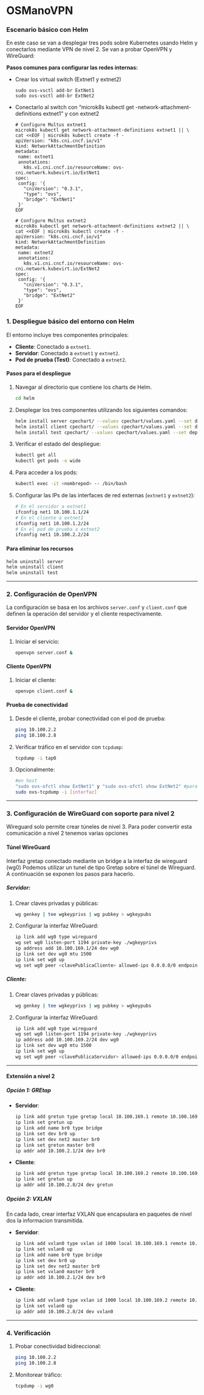 # OSManoVPN

### Escenario básico con Helm

En este caso se van a desplegar tres pods sobre Kubernetes usando Helm y conectarlos mediante VPN de nivel 2. Se van a probar OpenVPN y WireGuard:

**Pasos comunes para configurar las redes internas:**

- Crear los virtual switch (Extnet1 y extnet2)
    
    ```
    sudo ovs-vsctl add-br ExtNet1
    sudo ovs-vsctl add-br ExtNet2
    ```
    
- Conectarlo al switch con “microk8s kubectl get -network-attachment-definitions extnet1” y con extnet2
    
    ```
    # Configure Multus extnet1
    microk8s kubectl get network-attachment-definitions extnet1 || \
    cat <<EOF | microk8s kubectl create -f -
    apiVersion: "k8s.cni.cncf.io/v1"
    kind: NetworkAttachmentDefinition
    metadata:
     name: extnet1
     annotations:
       k8s.v1.cni.cncf.io/resourceName: ovs-cni.network.kubevirt.io/ExtNet1
    spec:
     config: '{
       "cniVersion": "0.3.1",
       "type": "ovs",
       "bridge": "ExtNet1"
     }'
    EOF
    
    # Configure Multus extnet2
    microk8s kubectl get network-attachment-definitions extnet2 || \
    cat <<EOF | microk8s kubectl create -f -
    apiVersion: "k8s.cni.cncf.io/v1"
    kind: NetworkAttachmentDefinition
    metadata:
     name: extnet2
     annotations:
       k8s.v1.cni.cncf.io/resourceName: ovs-cni.network.kubevirt.io/ExtNet2
    spec:
     config: '{
       "cniVersion": "0.3.1",
       "type": "ovs",
       "bridge": "ExtNet2"
     }'
    EOF
    ```
    

### **1. Despliegue básico del entorno con Helm**

El entorno incluye tres componentes principales:
- **Cliente**: Conectado a `extnet1`.
- **Servidor**: Conectado a `extnet1` y `extnet2`.
- **Pod de prueba (Test)**: Conectado a `extnet2`.

#### **Pasos para el despliegue**
1. Navegar al directorio que contiene los charts de Helm.
   ```bash
   cd helm
   ```

2. Desplegar los tres componentes utilizando los siguientes comandos:
   ```bash
   helm install server cpechart/ --values cpechart/values.yaml --set deployment.network="extnet1\,extnet2"
   helm install client cpechart/ --values cpechart/values.yaml --set deployment.network="extnet1"
   helm install test cpechart/ --values cpechart/values.yaml --set deployment.network="extnet2"
   ```

3. Verificar el estado del despliegue:
   ```bash
   kubectl get all
   kubectl get pods -o wide
   ```

4. Para acceder a los pods:
   ```bash
   kubectl exec -it <nombrepod> -- /bin/bash
   ```

5. Configurar las IPs de las interfaces de red externas (`extnet1` y `extnet2`):
   ```bash
   # En el servidor a extnet1
   ifconfig net1 10.100.1.1/24
   # En el cliente a extnet1
   ifconfig net1 10.100.1.2/24
   # En el pod de prueba a extnet2
   ifconfig net1 10.100.2.2/24
   ```

#### **Para eliminar los recursos**
   ```bash
   helm uninstall server
   helm uninstall client
   helm uninstall test
   ```

---

### **2. Configuración de OpenVPN**

La configuración se basa en los archivos `server.conf` y `client.conf` que definen la operación del servidor y el cliente respectivamente.

#### **Servidor OpenVPN**
1. Iniciar el servicio:
   ```bash
   openvpn server.conf &
   ```

#### **Cliente OpenVPN**
1. Iniciar el cliente:
   ```bash
   openvpn client.conf &
   ```

#### **Prueba de conectividad**
1. Desde el cliente, probar conectividad con el pod de prueba:
   ```bash
   ping 10.100.2.2
   ping 10.100.2.8
   ```
2. Verificar tráfico en el servidor con `tcpdump`:
   ```bash
   tcpdump -i tap0
   ```
3. Opcionalmente:
   ```bash
   #en host
   "sudo ovs-ofctl show ExtNet1" y "sudo ovs-ofctl show ExtNet2" #para ver nombre de puertos
   sudo ovs-tcpdump -i [interfaz]
   ```
   
---

### **3. Configuración de WireGuard con soporte para nivel 2**

Wireguard solo permite crear túneles de nivel 3. Para poder convertir esta comunicación a nivel 2 tenemos varias opciones

#### **Túnel WireGuard**

Interfaz gretap conectado mediante un bridge a la interfaz de wireguard (wg0)
Podemos utilizar un tunel de tipo Gretap sobre el túnel de Wireguard. A continuación se exponen los pasos para hacerlo.

##### Servidor:
1. Crear claves privadas y públicas:
   ```bash
   wg genkey | tee wgkeyprivs | wg pubkey > wgkeypubs
   ```
2. Configurar la interfaz WireGuard:
   ```bash
   ip link add wg0 type wireguard
   wg set wg0 listen-port 1194 private-key ./wgkeyprivs
   ip address add 10.100.169.1/24 dev wg0
   ip link set dev wg0 mtu 1500
   ip link set wg0 up
   wg set wg0 peer <clavePublicaCliente> allowed-ips 0.0.0.0/0 endpoint 10.100.1.2:1194
   ```

##### Cliente:
1. Crear claves privadas y públicas:
   ```bash
   wg genkey | tee wgkeyprivs | wg pubkey > wgkeypubs
   ```
2. Configurar la interfaz WireGuard:
   ```bash
   ip link add wg0 type wireguard
   wg set wg0 listen-port 1194 private-key ./wgkeyprivs
   ip address add 10.100.169.2/24 dev wg0
   ip link set dev wg0 mtu 1500
   ip link set wg0 up
   wg set wg0 peer <clavePublicaServidor> allowed-ips 0.0.0.0/0 endpoint 10.100.1.1:1194
   ```

---

#### **Extensión a nivel 2**
##### Opción 1: GREtap
- **Servidor**:
  ```bash
  ip link add gretun type gretap local 10.100.169.1 remote 10.100.169.2 ignore-df nopmtudisc
  ip link set gretun up
  ip link add name br0 type bridge
  ip link set dev br0 up
  ip link set dev net2 master br0
  ip link set gretun master br0
  ip addr add 10.100.2.1/24 dev br0
  ```
- **Cliente**:
  ```bash
  ip link add gretun type gretap local 10.100.169.2 remote 10.100.169.1 ignore-df nopmtudisc
  ip link set gretun up
  ip addr add 10.100.2.8/24 dev gretun
  ```

##### Opción 2: VXLAN

En cada lado, crear interfaz VXLAN que encapsulara en paquetes de nivel dos la informacion transmitida.

- **Servidor**:
  ```bash
  ip link add vxlan0 type vxlan id 1000 local 10.100.169.1 remote 10.100.169.2 dev wg0 dstport 4789
  ip link set vxlan0 up
  ip link add name br0 type bridge
  ip link set dev br0 up
  ip link set dev net2 master br0
  ip link set vxlan0 master br0
  ip addr add 10.100.2.1/24 dev br0
  ```
- **Cliente**:
  ```bash
  ip link add vxlan0 type vxlan id 1000 local 10.100.169.2 remote 10.100.169.1 dev wg0 dstport 4789
  ip link set vxlan0 up
  ip addr add 10.100.2.8/24 dev vxlan0
  ```

---

### **4. Verificación**
1. Probar conectividad bidireccional:
   ```bash
   ping 10.100.2.2
   ping 10.100.2.8
   ```
2. Monitorear tráfico:
   ```bash
   tcpdump -i wg0
   ```

